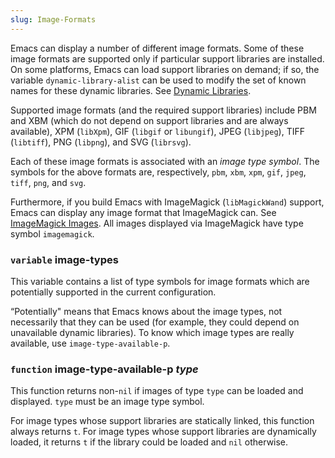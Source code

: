 ```yaml
---
slug: Image-Formats
---
```


Emacs can display a number of different image formats. Some of these image formats are supported only if particular support libraries are installed. On some platforms, Emacs can load support libraries on demand; if so, the variable `dynamic-library-alist` can be used to modify the set of known names for these dynamic libraries. See [Dynamic Libraries](/docs/elisp/Dynamic-Libraries).

Supported image formats (and the required support libraries) include PBM and XBM (which do not depend on support libraries and are always available), XPM (`libXpm`), GIF (`libgif` or `libungif`), JPEG (`libjpeg`), TIFF (`libtiff`), PNG (`libpng`), and SVG (`librsvg`).

Each of these image formats is associated with an *image type symbol*. The symbols for the above formats are, respectively, `pbm`, `xbm`, `xpm`, `gif`, `jpeg`, `tiff`, `png`, and `svg`.

Furthermore, if you build Emacs with ImageMagick (`libMagickWand`) support, Emacs can display any image format that ImageMagick can. See [ImageMagick Images](/docs/elisp/ImageMagick-Images). All images displayed via ImageMagick have type symbol `imagemagick`.

### <span className="tag variable">`variable`</span> **image-types**

This variable contains a list of type symbols for image formats which are potentially supported in the current configuration.

“Potentially" means that Emacs knows about the image types, not necessarily that they can be used (for example, they could depend on unavailable dynamic libraries). To know which image types are really available, use `image-type-available-p`.

### <span className="tag function">`function`</span> **image-type-available-p** *type*

This function returns non-`nil` if images of type `type` can be loaded and displayed. `type` must be an image type symbol.

For image types whose support libraries are statically linked, this function always returns `t`. For image types whose support libraries are dynamically loaded, it returns `t` if the library could be loaded and `nil` otherwise.
